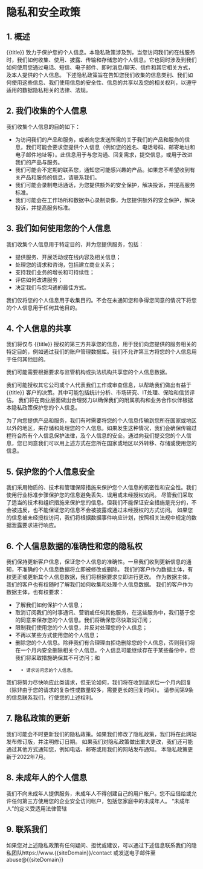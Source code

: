 # 隐私和安全政策

## 1. 概述

{{title}} 致力于保护您的个人信息。本隐私政策涉及到，当您访问我们的在线服务时，我们如何收集、使用、披露、传输和存储您的个人信息。它也同时涉及到我们如何使用您通过电话、短信、电子邮件、即时消息/聊天、信件和其它相关方式，及本人提供的个人信息。
下述隐私政策旨在告知您我们收集的信息类别、我们如何使用这些信息、我们使用信息的安全性、信息的共享以及您的相关权利，以遵守适用的数据隐私相关的法律、法规。


## 2. 我们收集的个人信息

我们收集个人信息的目的如下：

*   为访问我们的产品和服务，或者向您发送所需的关于我们的产品和服务的信息，我们可能会要求您提供个人信息（例如您的姓名、电话号码、邮寄地址和电子邮件地址等）。此信息用于与您沟通、回复需求，提交信息，或用于改进我们的产品与服务。
*   我们可能会不定期的联系您，通知您可能感兴趣的产品。如果您不希望收到有关产品和服务的信息，请联系我们。
*   我们可能会录制电话通话，为您提供额外的安全保护，解决投诉，并提高服务标准。
*   我们可能会在工作场所和数据中心录制录像，为您提供额外的安全保护，解决投诉，并提高服务标准。

## 3. 我们如何使用您的个人信息

我们收集个人信息用于特定目的，并为您提供服务，包括：

*   提供服务、开展活动或在线内容及相关信息；
*   处理您的请求和咨询，包括建立商业关系；
*   支持我们业务的增长和可持续性；
*   评估如何改进服务；
*   决定我们与您沟通的最佳方式。

我们仅将您的个人信息用于收集目的。不会在未通知您和争得您同意的情况下将您的个人信息用于任何其他目的。

## 4. 个人信息的共享

我们将仅与 {{title}} 授权的第三方共享您的信息，用于我们向您提供的服务相关的特定目的，例如通过我们的账户管理数据库。我们不允许第三方将您的个人信息用于任何其他目的。

我们可能需要根据要求与监管机构或执法机构共享您的个人信息数据。

我们可能授权其它公司或个人代表我们工作或审查信息，以帮助我们做出有益于{{title}} 客户的决策。其中可能包括统计分析、市场研究、IT处理、保险和信贷评估。
我们将在商业层面做出合理努力以确保我们的附属机构和业务合作伙伴根据本隐私政策保护您的个人信息。

为了向您提供产品和服务，我们有时需要将您的个人信息传输到您所在国家或地区以外的地区，来存储和处理您的个人信息。如果发生这种情况，我们会确保传输过程符合所有个人信息保护法律，及个人信息的安全。通过向我们提交您的个人信息，您已同意我们可以用上述方式在您所在国家或地区以外转移、存储或使用您的信息。

## 5. 保护您的个人信息安全

我们采用物质的、技术和管理保障措施来保护您个人信息的机密性和安全性。我们使用行业标准步骤保护您的信息避免丢失、误用或未经授权访问。
尽管我们采取了适当的技术和组织措施来保护您的信息。但我们不能保证安全措施是充分的，不会被违反，也不能保证您的信息不会被披露或通过未经授权的方式访问。
如果您的信息被未经授权访问，我们将根据数据事件响应计划，按照相关法规中规定的数据泄露要求进行响应。


## 6. 个人信息数据的准确性和您的隐私权

我们保持更新客户信息，保证您个人信息的准确性。一旦我们收到更新信息的通知，不准确的个人信息数据将立即被修改或删除。
我们的客户作为数据主体，有权更正或更新其个人信息数据，我们将根据要求立即进行更改。
作为数据主体，我们的客户也有权随时了解我们如何收集和处理个人信息数据。
我们的客户作为数据主体，也有权要求：

*   了解我们如何保护个人信息；
*   取消订阅我们的时事通讯、营销或任何其他服务，在这些服务中，我们基于您的同意来保存您的个人信息。我们将确保您尽快取消订阅；
*   限制我们使用您的个人信息，并反对处理您的个人信息；
*   不再以某些方式使用您的个人信息；
*   删除您的个人信息。除非我们有合理理由拒绝删除您的个人信息，否则我们将在一个月内安全删除相关个人信息。个人信息可能继续存在于某些备份中，但我们将采取措施确保其不可访问；和
*       • 请求访问您的个人信息。
我们将努力尽快响应此类请求，但无论如何，我们将在收到请求后一个月内回复（除非由于您的请求的复杂性或数量较多，需要更长的回复时间）。
请参阅第9条的信息联系我们，行使您的上述权利。

## 7. 隐私政策的更新

我们可能会不时更新我们的隐私政策。如果我们修改了隐私政策，我们将在此网站发布修订版，并注明修订日期。
如果我们对隐私政策做出重大更改，我们还可能通过其他方式通知您，例如电话、邮寄或用我们的网站发布通知。
本隐私政策更新于2022年7月。

## 8. 未成年人的个人信息
我们不向未成年人提供服务，未成年人不得创建自己的用户帐户。您不应借给或允许任何第三方使用您的企业安全访问帐户，包括您家庭中的未成年人。
“未成年人”的定义受适用法律管辖

## 9. 联系我们

如果您对上述隐私政策有任何疑问、担忧或建议，可以通过下述信息联系我们的隐私团队https://www.{{siteDomain}}/contact 或发送电子邮件至 abuse@{{siteDomain}} 
